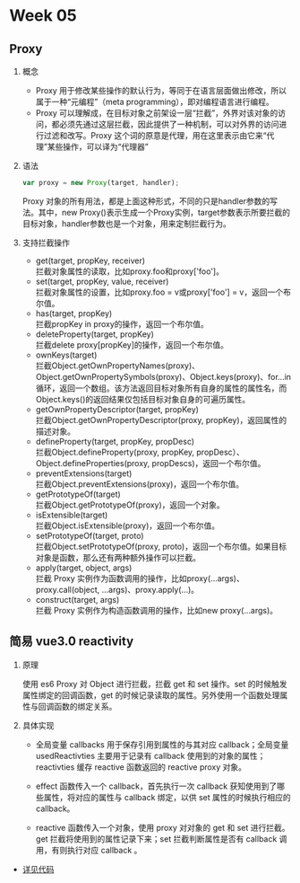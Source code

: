 # Week 05

## Proxy

1. 概念
    * Proxy 用于修改某些操作的默认行为，等同于在语言层面做出修改，所以属于一种“元编程”（meta programming），即对编程语言进行编程。
    * Proxy 可以理解成，在目标对象之前架设一层“拦截”，外界对该对象的访问，都必须先通过这层拦截，因此提供了一种机制，可以对外界的访问进行过滤和改写。Proxy 这个词的原意是代理，用在这里表示由它来“代理”某些操作，可以译为“代理器”
2. 语法

   ```js
   var proxy = new Proxy(target, handler);
   ```

   Proxy 对象的所有用法，都是上面这种形式，不同的只是handler参数的写法。其中，new Proxy()表示生成一个Proxy实例，target参数表示所要拦截的目标对象，handler参数也是一个对象，用来定制拦截行为。

3. 支持拦截操作
    * get(target, propKey, receiver)  
        拦截对象属性的读取，比如proxy.foo和proxy['foo']。
    * set(target, propKey, value, receiver)  
        拦截对象属性的设置，比如proxy.foo = v或proxy['foo'] = v，返回一个布尔值。
    * has(target, propKey)  
        拦截propKey in proxy的操作，返回一个布尔值。
    * deleteProperty(target, propKey)  
        拦截delete proxy[propKey]的操作，返回一个布尔值。
    * ownKeys(target)  
        拦截Object.getOwnPropertyNames(proxy)、Object.getOwnPropertySymbols(proxy)、Object.keys(proxy)、for...in循环，返回一个数组。该方法返回目标对象所有自身的属性的属性名，而Object.keys()的返回结果仅包括目标对象自身的可遍历属性。
    * getOwnPropertyDescriptor(target, propKey)  
        拦截Object.getOwnPropertyDescriptor(proxy, propKey)，返回属性的描述对象。
    * defineProperty(target, propKey, propDesc)  
        拦截Object.defineProperty(proxy, propKey, propDesc）、Object.defineProperties(proxy, propDescs)，返回一个布尔值。
    * preventExtensions(target)  
        拦截Object.preventExtensions(proxy)，返回一个布尔值。
    * getPrototypeOf(target)  
        拦截Object.getPrototypeOf(proxy)，返回一个对象。
    * isExtensible(target)  
        拦截Object.isExtensible(proxy)，返回一个布尔值。
    * setPrototypeOf(target, proto)  
        拦截Object.setPrototypeOf(proxy, proto)，返回一个布尔值。如果目标对象是函数，那么还有两种额外操作可以拦截。
    * apply(target, object, args)  
        拦截 Proxy 实例作为函数调用的操作，比如proxy(...args)、proxy.call(object, ...args)、proxy.apply(...)。
    * construct(target, args)  
        拦截 Proxy 实例作为构造函数调用的操作，比如new proxy(...args)。

## 简易 vue3.0 reactivity

1. 原理

   使用 es6 Proxy 对 Object 进行拦截，拦截 get 和 set 操作。set 的时候触发属性绑定的回调函数，get 的时候记录读取的属性。另外使用一个函数处理属性与回调函数的绑定关系。

2. 具体实现

   * 全局变量 callbacks 用于保存引用到属性的与其对应 callback；全局变量 usedReactivties 主要用于记录有 callback 使用到的对象的属性；reactivties 缓存 reactive 函数返回的 reactive proxy 对象。

   * effect 函数传入一个 callback，首先执行一次 callback 获知使用到了哪些属性，将对应的属性与 callback 绑定，以供 set 属性的时候执行相应的callback。  

   * reactive 函数传入一个对象，使用 proxy 对对象的 get 和 set 进行拦截。get 拦截将使用到的属性记录下来；set 拦截判断属性是否有 callback 调用，有则执行对应 callback 。  

* [详见代码](./reactivity.html)

